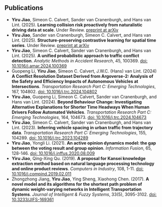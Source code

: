 ## Publications
- __Yiru Jiao__, Simeon C. Calvert, Sander van Cranenburgh, and Hans van Lint. (2025). __Learning collision risk proactively from naturalistic driving data at scale__. Under Review. [preprint at arXiv](https://doi.org/10.48550/arXiv.2505.13556)
- __Yiru Jiao__, Sander van Cranenburgh, Simeon C. Calvert, and Hans van Lint. (2025). __Structure-preserving contrastive learning for spatial time series__. Under Review. [preprint at arXiv](https://doi.org/10.48550/arXiv.2502.06380)
- __Yiru Jiao__, Simeon C. Calvert, Sander van Cranenburgh, and Hans van Lint. (2025). __A unified probabilistic approach to traffic conflict detection__. _Analytic Methods in Accident Research_, 45, 100369. [doi: 10.1016/j.amar.2024.100369](https://doi.org/10.1016/j.amar.2024.100369)
- Guopeng Li, __Yiru Jiao__, Simeon C. Calvert, J.W.C. (Hans) van Lint. (2024) __A Conflict Resolution Dataset Derived from Argoverse-2: Analysis of the Safety and Efficiency Impacts of Autonomous Vehicles at Intersections__. _Transportation Research Part C: Emerging Technologies_, 167, 104802. [doi: 10.1016/j.trc.2024.104802](https://doi.org/10.1016/j.trc.2024.104802)
- __Yiru Jiao__, Guopeng Li, Simeon C. Calvert, Sander van Cranenburgh, and Hans van Lint. (2024). __Beyond Behaviour Change: Investigating Alternative Explanations for Shorter Time Headways When Human Drivers Follow Automated Vehicles__. _Transportation Research Part C: Emerging Technologies_, 164, 104673. [doi: 10.1016/j.trc.2024.104673](https://doi.org/10.1016/j.trc.2024.104673)
- __Yiru Jiao__, Simeon C. Calvert, Sander van Cranenburgh, and Hans van Lint. (2023). __Inferring vehicle spacing in urban traffic from trajectory data__. _Transportation Research Part C: Emerging Technologies_, 155, 104289. [doi: 10.1016/j.trc.2023.104289](https://doi.org/10.1016/j.trc.2023.104289)
- __Yiru Jiao__, Yongli Li. (2021). __An active opinion dynamics model: the gap between the voting result and group opinion__. _Information Fusion_, 65, 128-146. [doi: 10.1016/j.inffus.2020.08.009](https://doi.org/10.1016/j.inffus.2020.08.009)
- __Yiru Jiao__, Qing-Xing Qu. (2019). __A proposal for Kansei knowledge extraction method based on natural language processing technology and online product reviews__. _Computers in Industry_, 108, 1-11. [doi: 10.1016/j.compind.2019.02.011](https://doi.org/10.1016/j.compind.2019.02.011)
- Zhongzhong Jiang, __Yiru Jiao__, Ying Sheng, Xiaohong Chen. (2017). __A novel model and its algorithms for the shortest path problem of dynamic weight-varying networks in Intelligent Transportation Systems__. _Journal of Intelligent & Fuzzy Systems_, 33(5), 3095-3102. [doi: 10.3233/JIFS-169361](https://doi.org/10.3233/JIFS-169361)
